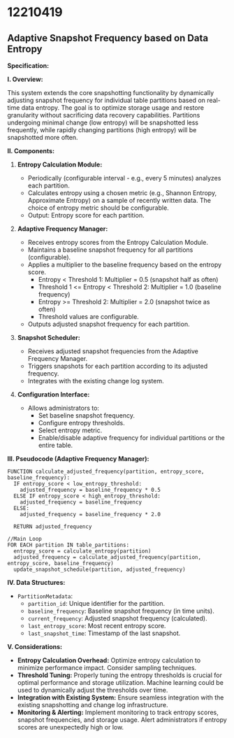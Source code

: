 # 12210419

## Adaptive Snapshot Frequency based on Data Entropy

**Specification:**

**I. Overview:**

This system extends the core snapshotting functionality by dynamically adjusting snapshot frequency for individual table partitions based on real-time data entropy. The goal is to optimize storage usage and restore granularity without sacrificing data recovery capabilities. Partitions undergoing minimal change (low entropy) will be snapshotted less frequently, while rapidly changing partitions (high entropy) will be snapshotted more often.

**II. Components:**

1.  **Entropy Calculation Module:**
    *   Periodically (configurable interval - e.g., every 5 minutes) analyzes each partition.
    *   Calculates entropy using a chosen metric (e.g., Shannon Entropy, Approximate Entropy) on a sample of recently written data.  The choice of entropy metric should be configurable.
    *   Output: Entropy score for each partition.

2.  **Adaptive Frequency Manager:**
    *   Receives entropy scores from the Entropy Calculation Module.
    *   Maintains a baseline snapshot frequency for all partitions (configurable).
    *   Applies a multiplier to the baseline frequency based on the entropy score.
        *   Entropy < Threshold 1: Multiplier = 0.5 (snapshot half as often)
        *   Threshold 1 <= Entropy < Threshold 2: Multiplier = 1.0 (baseline frequency)
        *   Entropy >= Threshold 2: Multiplier = 2.0 (snapshot twice as often)
        *   Threshold values are configurable.
    *   Outputs adjusted snapshot frequency for each partition.

3.  **Snapshot Scheduler:**
    *   Receives adjusted snapshot frequencies from the Adaptive Frequency Manager.
    *   Triggers snapshots for each partition according to its adjusted frequency.
    *   Integrates with the existing change log system.

4.  **Configuration Interface:**
    *   Allows administrators to:
        *   Set baseline snapshot frequency.
        *   Configure entropy thresholds.
        *   Select entropy metric.
        *   Enable/disable adaptive frequency for individual partitions or the entire table.

**III. Pseudocode (Adaptive Frequency Manager):**

```
FUNCTION calculate_adjusted_frequency(partition, entropy_score, baseline_frequency):
  IF entropy_score < low_entropy_threshold:
    adjusted_frequency = baseline_frequency * 0.5
  ELSE IF entropy_score < high_entropy_threshold:
    adjusted_frequency = baseline_frequency
  ELSE:
    adjusted_frequency = baseline_frequency * 2.0
  
  RETURN adjusted_frequency

//Main Loop
FOR EACH partition IN table_partitions:
  entropy_score = calculate_entropy(partition)
  adjusted_frequency = calculate_adjusted_frequency(partition, entropy_score, baseline_frequency)
  update_snapshot_schedule(partition, adjusted_frequency)
```

**IV. Data Structures:**

*   `PartitionMetadata`:
    *   `partition_id`: Unique identifier for the partition.
    *   `baseline_frequency`: Baseline snapshot frequency (in time units).
    *   `current_frequency`: Adjusted snapshot frequency (calculated).
    *   `last_entropy_score`: Most recent entropy score.
    *   `last_snapshot_time`: Timestamp of the last snapshot.

**V. Considerations:**

*   **Entropy Calculation Overhead:** Optimize entropy calculation to minimize performance impact. Consider sampling techniques.
*   **Threshold Tuning:**  Properly tuning the entropy thresholds is crucial for optimal performance and storage utilization. Machine learning could be used to dynamically adjust the thresholds over time.
*   **Integration with Existing System:** Ensure seamless integration with the existing snapshotting and change log infrastructure.
*   **Monitoring & Alerting:** Implement monitoring to track entropy scores, snapshot frequencies, and storage usage.  Alert administrators if entropy scores are unexpectedly high or low.